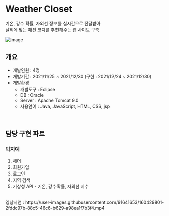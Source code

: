# Weather Closet
기온, 강수 확률, 자외선 정보를 실시간으로 전달받아 <br>
날씨에 맞는 패션 코디를 추천해주는 웹 사이트 구축

![image](https://user-images.githubusercontent.com/91641653/160419484-51738d01-644b-4d00-8cf7-2ee9232c8215.png)
<br>

## 개요
- 개발인원 : 4명
- 개발기간 : 2021/11/25 ~ 2021/12/30 (구현 : 2021/12/24 ~ 2021/12/30)
- 개발환경
  - 개발도구 : Eclipse
  - DB : Oracle
  - Server : Apache Tomcat 9.0
  - 사용언어 : Java, JavaScript, HTML, CSS, jsp
<br>


## 담당 구현 파트
### 박지예
1. 헤더
2. 회원가입
3. 로그인
4. 지역 검색
5. 기상청 API - 기온, 강수확률, 자외선 지수 
<br>
영상시연 : https://user-images.githubusercontent.com/91641653/160429801-2fddc97b-88c5-46c6-b629-a98ea1f7b3f4.mp4
